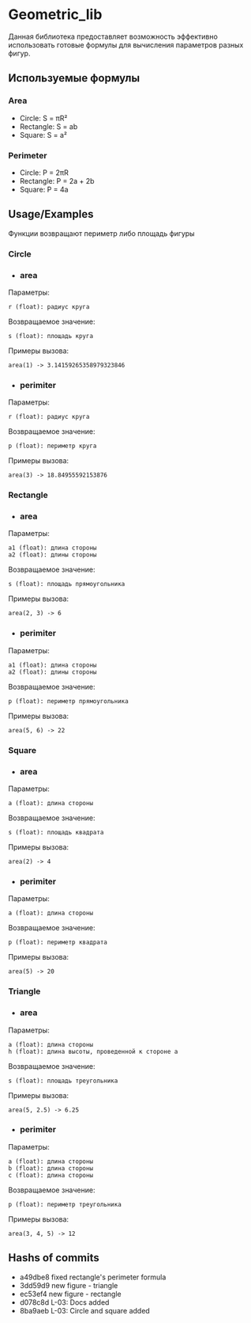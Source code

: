 
# Geometric_lib

Данная библиотека предоставляет возможность эффективно использовать готовые формулы для вычисления параметров разных фигур.


## Используемые формулы

### Area
* Circle: S = πR²
* Rectangle: S = ab
* Square: S = a²

### Perimeter
* Circle: P = 2πR
* Rectangle: P = 2a + 2b
* Square: P = 4a

## Usage/Examples

Функции возвращают периметр либо площадь фигуры

### Circle

- ### area 
Параметры: 

    r (float): радиус круга

Возвращаемое значение:

    s (float): площадь круга

Примеры вызова:

    area(1) -> 3.14159265358979323846
        
- ### perimiter 
Параметры: 

    r (float): радиус круга

Возвращаемое значение:

    p (float): периметр круга

Примеры вызова:

    area(3) -> 18.84955592153876



### Rectangle

- ### area 
Параметры: 

    a1 (float): длина стороны
    a2 (float): длины стороны

Возвращаемое значение:

    s (float): площадь прямоугольника

Примеры вызова:

    area(2, 3) -> 6
        
- ### perimiter 
Параметры: 

    a1 (float): длина стороны
    a2 (float): длины стороны

Возвращаемое значение:

    p (float): периметр прямоугольника

Примеры вызова:

    area(5, 6) -> 22


### Square

- ### area 
Параметры: 

    a (float): длина стороны

Возвращаемое значение:

    s (float): площадь квадрата

Примеры вызова:

    area(2) -> 4
        
- ### perimiter 
Параметры: 

    a (float): длина стороны

Возвращаемое значение:

    p (float): периметр квадрата

Примеры вызова:

    area(5) -> 20


### Triangle

- ### area 
Параметры: 

    a (float): длина стороны
    h (float): длина высоты, проведенной к стороне a

Возвращаемое значение:

    s (float): площадь треугольника

Примеры вызова:

    area(5, 2.5) -> 6.25
        
- ### perimiter 
Параметры: 

    a (float): длина стороны
    b (float): длина стороны
    c (float): длина стороны

Возвращаемое значение:

    p (float): периметр треугольника

Примеры вызова:

    area(3, 4, 5) -> 12

## Hashs of commits
* a49dbe8 fixed rectangle's perimeter formula
* 3dd59d9 new figure - triangle
* ec53ef4 new figure - rectangle
* d078c8d L-03: Docs added
* 8ba9aeb L-03: Circle and square added

